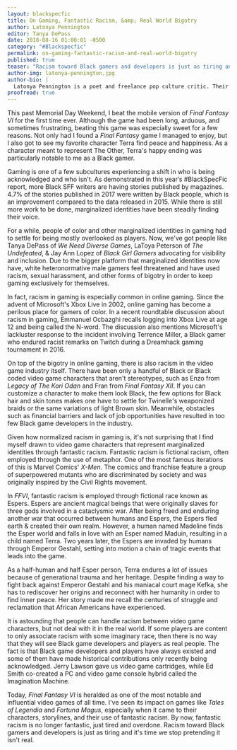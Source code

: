 ```yaml
---
layout: blackspecfic
title: On Gaming, Fantastic Racism, &amp; Real World Bigotry
author: Latonya Pennington
editor: Tanya DePass
date: 2018-08-16 01:00:01 -0500
category: "#Blackspecfic"
permalink: on-gaming-fantastic-racism-and-real-world-bigotry
published: true
teaser: "Racism toward Black gamers and developers is just as tiring and it's time we stop pretending it isn't real."
author-img: latonya-pennington.jpg
author-bio: |
  Latonya Pennington is a poet and freelance pop culture critic. Their freelance work can be found in places like *PRIDE*, *Wear Your Voice* magazine, *Black Sci-fi*, and more. As a poet, their work has been published in *FIYAH* magazine, *Argot* magazine, *The Scribes of Nyota* anthology, and *Linden Avenue* magazine, among others.
proofread: true
---
```


This past Memorial Day Weekend, I beat the mobile version of *Final Fantasy VI* for the first time ever. Although the game had been long, arduous, and sometimes frustrating, beating this game was especially sweet for a few reasons. Not only had I found a *Final Fantasy* game I managed to enjoy, but I also got to see my favorite character Terra find peace and happiness. As a character meant to represent The Other, Terra's happy ending was particularly notable to me as a Black gamer.

Gaming is one of a few subcultures experiencing a shift in who is being acknowledged and who isn't. As demonstrated in this year’s #BlackSpecFic report, more Black SFF writers are having stories published by magazines. 4.7% of the stories published in 2017 were written by Black people, which is an improvement compared to the data released in 2015. While there is still more work to be done, marginalized identities have been steadily finding their voice.

For a while, people of color and other marginalized identities in gaming had to settle for being mostly overlooked as players. Now, we've got people like Tanya DePass of *We Need Diverse Games*, LaToya Peterson of *The Undefeated*, & Jay Ann Lopez of *Black Girl Gamers* advocating for visibility and inclusion. Due to the bigger platform that marginalized identities now have, white heteronormative male gamers feel threatened and have used racism, sexual harassment, and other forms of bigotry in order to keep gaming exclusively for themselves.

In fact, racism in gaming is especially common in online gaming. Since the advent of Microsoft's Xbox Live in 2002, online gaming has become a perilous place for gamers of color. In a recent roundtable discussion about racism in gaming, Emmanuel Ocbazghi recalls logging into Xbox Live at age 12 and being called the N-word. The discussion also mentions Microsoft's lackluster response to the incident involving Terrence Miller, a Black gamer who endured racist remarks on Twitch during a Dreamhack gaming tournament in 2016.

On top of the bigotry in online gaming, there is also racism in the video game industry itself. There have been only a handful of Black or Black coded video game characters that aren't stereotypes, such as Enzo from *Legacy of The Kori Odan* and Fran from *Final Fantasy XII*. If you can customize a character to make them look Black, the few options for Black hair and skin tones makes one have to settle for Twinelle's weaponized braids or the same variations of light Brown skin. Meanwhile, obstacles such as financial barriers and lack of job opportunities have resulted in too few Black game developers in the industry.

Given how normalized racism in gaming is, it's not surprising that I find myself drawn to video game characters that represent marginalized identities through fantastic racism. Fantastic racism is fictional racism, often employed through the use of metaphor. One of the most famous iterations of this is Marvel Comics' *X-Men*. The comics and franchise feature a group of superpowered mutants who are discriminated by society and was originally inspired by the Civil Rights movement.

In *FFVI*, fantastic racism is employed through fictional race known as Espers. Espers are ancient magical beings that were originally slaves for three gods involved in a cataclysmic war. After being freed and enduring another war that occurred between humans and Espers, the Espers fled earth & created their own realm. However, a human named Madeline finds the Esper world and falls in love with an Esper named Maduin, resulting in a child named Terra. Two years later, the Espers are invaded by humans through Emperor Gestahl, setting into motion a chain of tragic events that leads into the game.

As a half-human and half Esper person, Terra endures a lot of issues because of generational trauma and her heritage. Despite finding a way to fight back against Emperor Gestahl and his maniacal court mage Kefka, she has to rediscover her origins and reconnect with her humanity in order to find inner peace. Her story made me recall the centuries of struggle and reclamation that African Americans have experienced.

It is astounding that people can handle racism between video game characters, but not deal with it in the real world. If some players are content to only associate racism with some imaginary race, then there is no way that they will see Black game developers and players as real people. The fact is that Black game developers and players have always existed and some of them have made historical contributions only recently being acknowledged. Jerry Lawson gave us video game cartridges, while Ed Smith co-created a PC and video game console hybrid called the Imagination Machine.

Today, *Final Fantasy VI* is heralded as one of the most notable and influential video games of all time. I've seen its impact on games like *Tales of Legendia* and *Fortuna Magus*, especially when it came to their characters, storylines, and their use of fantastic racism. By now, fantastic racism is no longer fantastic, just tired and overdone. Racism toward Black gamers and developers is just as tiring and it's time we stop pretending it isn't real.
